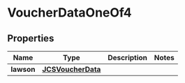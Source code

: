 

# VoucherDataOneOf4


## Properties

| Name | Type | Description | Notes |
|------------ | ------------- | ------------- | -------------|
|**lawson** | [**JCSVoucherData**](JCSVoucherData.md) |  |  |



